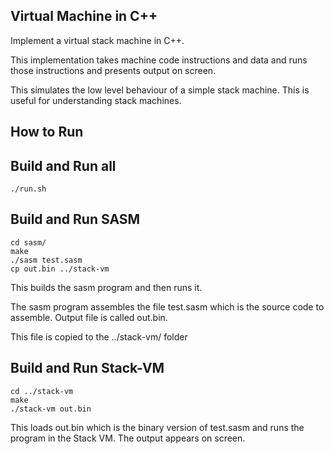 Virtual Machine in C++
-------------

Implement a virtual stack machine in C++.

This implementation takes machine code instructions and data and runs those instructions and presents output on screen. 

This simulates the low level behaviour of a simple stack machine. This is useful for understanding stack machines. 

## How to Run

## Build and Run all

    ./run.sh
    

## Build and Run SASM

    cd sasm/
    make
    ./sasm test.sasm
    cp out.bin ../stack-vm

This builds the sasm program and then runs it. 

The sasm program assembles the file test.sasm which is the source code to assemble. 
Output file is called out.bin. 

This file is copied to the ../stack-vm/ folder

## Build and Run Stack-VM

    cd ../stack-vm
    make
    ./stack-vm out.bin

This loads out.bin which is the binary version of test.sasm and runs the program in the Stack VM. The output appears on screen. 
